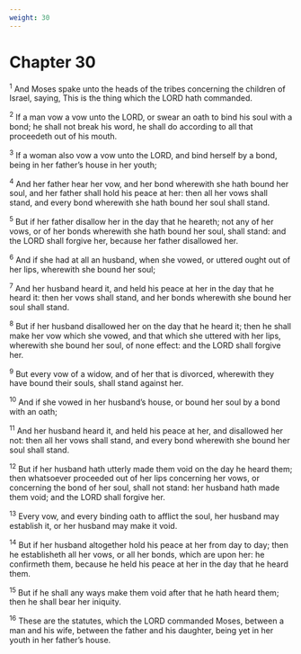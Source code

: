 ```yaml
---
weight: 30
---
```


# Chapter 30

<sup>1</sup> And Moses spake unto the heads of the tribes concerning the children of Israel, saying, This is the thing which the LORD hath commanded. 

<sup>2</sup> If a man vow a vow unto the LORD, or swear an oath to bind his soul with a bond; he shall not break his word, he shall do according to all that proceedeth out of his mouth. 

<sup>3</sup> If a woman also vow a vow unto the LORD, and bind herself by a bond, being in her father’s house in her youth; 

<sup>4</sup> And her father hear her vow, and her bond wherewith she hath bound her soul, and her father shall hold his peace at her: then all her vows shall stand, and every bond wherewith she hath bound her soul shall stand. 

<sup>5</sup> But if her father disallow her in the day that he heareth; not any of her vows, or of her bonds wherewith she hath bound her soul, shall stand: and the LORD shall forgive her, because her father disallowed her. 

<sup>6</sup> And if she had at all an husband, when she vowed, or uttered ought out of her lips, wherewith she bound her soul; 

<sup>7</sup> And her husband heard it, and held his peace at her in the day that he heard it: then her vows shall stand, and her bonds wherewith she bound her soul shall stand. 

<sup>8</sup> But if her husband disallowed her on the day that he heard it; then he shall make her vow which she vowed, and that which she uttered with her lips, wherewith she bound her soul, of none effect: and the LORD shall forgive her. 

<sup>9</sup> But every vow of a widow, and of her that is divorced, wherewith they have bound their souls, shall stand against her. 

<sup>10</sup> And if she vowed in her husband’s house, or bound her soul by a bond with an oath; 

<sup>11</sup> And her husband heard it, and held his peace at her, and disallowed her not: then all her vows shall stand, and every bond wherewith she bound her soul shall stand. 

<sup>12</sup> But if her husband hath utterly made them void on the day he heard them; then whatsoever proceeded out of her lips concerning her vows, or concerning the bond of her soul, shall not stand: her husband hath made them void; and the LORD shall forgive her. 

<sup>13</sup> Every vow, and every binding oath to afflict the soul, her husband may establish it, or her husband may make it void. 

<sup>14</sup> But if her husband altogether hold his peace at her from day to day; then he establisheth all her vows, or all her bonds, which are upon her: he confirmeth them, because he held his peace at her in the day that he heard them. 

<sup>15</sup> But if he shall any ways make them void after that he hath heard them; then he shall bear her iniquity. 

<sup>16</sup> These are the statutes, which the LORD commanded Moses, between a man and his wife, between the father and his daughter, being yet in her youth in her father’s house. 


